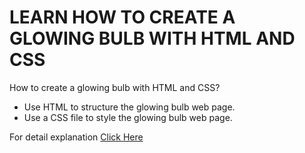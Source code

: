 # LEARN HOW TO CREATE A GLOWING BULB WITH HTML AND CSS
<p>How to create a glowing bulb with HTML and CSS?</p>
<ul>
<li>Use HTML to structure the glowing bulb web page.</li>
<li>Use a CSS file to style the glowing bulb web page.</li>
</ul>

<p>For detail explanation <a href="https://projects.sparkifysolutions.com/glowing-bulb-with-html-and-css/">Click Here</a></p>